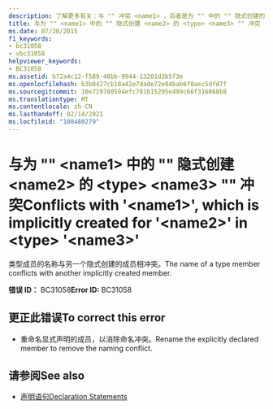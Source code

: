 ```yaml
---
description: 了解更多有关：与 "" 冲突 <name1> ，后者是为 "" 中的 "" 隐式创建的 <name2> <type> <name3>
title: 与为 "" <name1> 中的 "" 隐式创建 <name2> 的 <type> <name3> "" 冲突
ms.date: 07/20/2015
f1_keywords:
- bc31058
- vbc31058
helpviewer_keywords:
- BC31058
ms.assetid: b72a4c12-f589-48bb-9944-13201d3b5f3e
ms.openlocfilehash: b3b8427cb18a42e7dade72e84bab6f8aec5dfd7f
ms.sourcegitcommit: 10e719780594efc781b15295e499c66f316068b8
ms.translationtype: MT
ms.contentlocale: zh-CN
ms.lasthandoff: 02/14/2021
ms.locfileid: "100480279"
---
```

# <a name="conflicts-with-name1-which-is-implicitly-created-for-name2-in-type-name3"></a><span data-ttu-id="c3704-103">与为 "" \<name1> 中的 "" 隐式创建 \<name2> 的 \<type> \<name3> "" 冲突</span><span class="sxs-lookup"><span data-stu-id="c3704-103">Conflicts with '\<name1>', which is implicitly created for '\<name2>' in \<type> '\<name3>'</span></span>

<span data-ttu-id="c3704-104">类型成员的名称与另一个隐式创建的成员相冲突。</span><span class="sxs-lookup"><span data-stu-id="c3704-104">The name of a type member conflicts with another implicitly created member.</span></span>  
  
 <span data-ttu-id="c3704-105">**错误 ID：** BC31058</span><span class="sxs-lookup"><span data-stu-id="c3704-105">**Error ID:** BC31058</span></span>  
  
## <a name="to-correct-this-error"></a><span data-ttu-id="c3704-106">更正此错误</span><span class="sxs-lookup"><span data-stu-id="c3704-106">To correct this error</span></span>  
  
- <span data-ttu-id="c3704-107">重命名显式声明的成员，以消除命名冲突。</span><span class="sxs-lookup"><span data-stu-id="c3704-107">Rename the explicitly declared member to remove the naming conflict.</span></span>  
  
## <a name="see-also"></a><span data-ttu-id="c3704-108">请参阅</span><span class="sxs-lookup"><span data-stu-id="c3704-108">See also</span></span>

- [<span data-ttu-id="c3704-109">声明语句</span><span class="sxs-lookup"><span data-stu-id="c3704-109">Declaration Statements</span></span>](../programming-guide/language-features/statements.md#declaration-statements)
